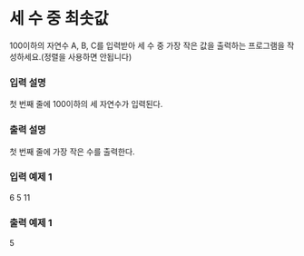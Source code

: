 # 세 수 중 최솟값

100이하의 자연수 A, B, C를 입력받아 세 수 중 가장 작은 값을 출력하는 프로그램을 작성하세요.(정렬을 사용하면 안됩니다)

### 입력 설명

첫 번째 줄에 100이하의 세 자연수가 입력된다.

### 출력 설명

첫 번째 줄에 가장 작은 수를 출력한다.

### 입력 예제 1

6 5 11

### 출력 예제 1

5
